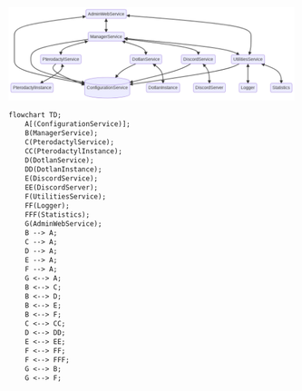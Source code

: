<!-- generated by mermaid compile action - START -->
![~mermaid diagram 1~](/.resources/structure-mermaid-md-1.png)

```mermaid
flowchart TD;
    A[(ConfigurationService)];
    B(ManagerService);
    C(PterodactylService);
    CC(PterodactylInstance);
    D(DotlanService);
    DD(DotlanInstance);
    E(DiscordService);
    EE(DiscordServer);
    F(UtilitiesService);
    FF(Logger);
    FFF(Statistics);
    G(AdminWebService);
    B --> A;
    C --> A;
    D --> A;
    E --> A;
    F --> A;
    G <--> A;
    B <--> C;
    B <--> D;
    B <--> E;
    B <--> F;
    C <--> CC;
    D <--> DD;
    E <--> EE;
    F <--> FF;
    F <--> FFF;
    G <--> B;
    G <--> F;
```

<!-- generated by mermaid compile action - END -->
